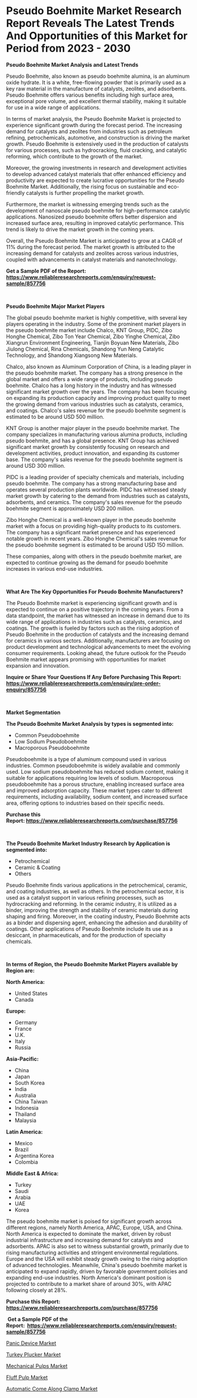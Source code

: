 <p><h1>Pseudo Boehmite Market Research Report Reveals The Latest Trends And Opportunities of this Market for Period from 2023 - 2030</h1></p><p><strong>Pseudo Boehmite Market Analysis and Latest Trends</strong></p>
<p><p>Pseudo Boehmite, also known as pseudo boehmite alumina, is an aluminum oxide hydrate. It is a white, free-flowing powder that is primarily used as a key raw material in the manufacture of catalysts, zeolites, and adsorbents. Pseudo Boehmite offers various benefits including high surface area, exceptional pore volume, and excellent thermal stability, making it suitable for use in a wide range of applications.</p><p>In terms of market analysis, the Pseudo Boehmite Market is projected to experience significant growth during the forecast period. The increasing demand for catalysts and zeolites from industries such as petroleum refining, petrochemicals, automotive, and construction is driving the market growth. Pseudo Boehmite is extensively used in the production of catalysts for various processes, such as hydrocracking, fluid cracking, and catalytic reforming, which contribute to the growth of the market.</p><p>Moreover, the growing investments in research and development activities to develop advanced catalyst materials that offer enhanced efficiency and productivity are expected to create lucrative opportunities for the Pseudo Boehmite Market. Additionally, the rising focus on sustainable and eco-friendly catalysts is further propelling the market growth.</p><p>Furthermore, the market is witnessing emerging trends such as the development of nanoscale pseudo boehmite for high-performance catalytic applications. Nanosized pseudo boehmite offers better dispersion and increased surface area, resulting in improved catalytic performance. This trend is likely to drive the market growth in the coming years.</p><p>Overall, the Pseudo Boehmite Market is anticipated to grow at a CAGR of 11% during the forecast period. The market growth is attributed to the increasing demand for catalysts and zeolites across various industries, coupled with advancements in catalyst materials and nanotechnology.</p></p>
<p><strong>Get a Sample PDF of the Report:&nbsp; <a href="https://www.reliableresearchreports.com/enquiry/request-sample/857756">https://www.reliableresearchreports.com/enquiry/request-sample/857756</a></strong></p>
<p>&nbsp;</p>
<p><strong>Pseudo Boehmite Major Market Players</strong></p>
<p><p>The global pseudo boehmite market is highly competitive, with several key players operating in the industry. Some of the prominent market players in the pseudo boehmite market include Chalco, KNT Group, PIDC, Zibo Honghe Chemical, Zibo Ton Year Chemical, Zibo Yinghe Chemical, Zibo Xiangrun Environment Engineering, Tianjin Boyuan New Materials, Zibo Jiulong Chemical, Rina Chemicals, Shandong Yun Neng Catalytic Technology, and Shandong Xiangsong New Materials. </p><p>Chalco, also known as Aluminum Corporation of China, is a leading player in the pseudo boehmite market. The company has a strong presence in the global market and offers a wide range of products, including pseudo boehmite. Chalco has a long history in the industry and has witnessed significant market growth over the years. The company has been focusing on expanding its production capacity and improving product quality to meet the growing demand from various industries such as catalysts, ceramics, and coatings. Chalco's sales revenue for the pseudo boehmite segment is estimated to be around USD 500 million.</p><p>KNT Group is another major player in the pseudo boehmite market. The company specializes in manufacturing various alumina products, including pseudo boehmite, and has a global presence. KNT Group has achieved significant market growth by consistently focusing on research and development activities, product innovation, and expanding its customer base. The company's sales revenue for the pseudo boehmite segment is around USD 300 million.</p><p>PIDC is a leading provider of specialty chemicals and materials, including pseudo boehmite. The company has a strong manufacturing base and operates several production plants worldwide. PIDC has witnessed steady market growth by catering to the demand from industries such as catalysts, adsorbents, and ceramics. The company's sales revenue for the pseudo boehmite segment is approximately USD 200 million.</p><p>Zibo Honghe Chemical is a well-known player in the pseudo boehmite market with a focus on providing high-quality products to its customers. The company has a significant market presence and has experienced notable growth in recent years. Zibo Honghe Chemical's sales revenue for the pseudo boehmite segment is estimated to be around USD 150 million.</p><p>These companies, along with others in the pseudo boehmite market, are expected to continue growing as the demand for pseudo boehmite increases in various end-use industries.</p></p>
<p>&nbsp;</p>
<p><strong>What Are The Key Opportunities For Pseudo Boehmite Manufacturers?</strong></p>
<p><p>The Pseudo Boehmite market is experiencing significant growth and is expected to continue on a positive trajectory in the coming years. From a data standpoint, the market has witnessed an increase in demand due to its wide range of applications in industries such as catalysts, ceramics, and coatings. The growth is fueled by factors such as the rising adoption of Pseudo Boehmite in the production of catalysts and the increasing demand for ceramics in various sectors. Additionally, manufacturers are focusing on product development and technological advancements to meet the evolving consumer requirements. Looking ahead, the future outlook for the Pseudo Boehmite market appears promising with opportunities for market expansion and innovation.</p></p>
<p><strong>Inquire or Share Your Questions If Any Before Purchasing This Report: <a href="https://www.reliableresearchreports.com/enquiry/pre-order-enquiry/857756">https://www.reliableresearchreports.com/enquiry/pre-order-enquiry/857756</a></strong></p>
<p>&nbsp;</p>
<p><strong>Market Segmentation</strong></p>
<p><strong>The Pseudo Boehmite Market Analysis by types is segmented into:</strong></p>
<p><ul><li>Common Pseudoboehmite</li><li>Low Sodium Pseudoboehmite</li><li>Macroporous Pseudoboehmite</li></ul></p>
<p><p>Pseudoboehmite is a type of aluminum compound used in various industries. Common pseudoboehmite is widely available and commonly used. Low sodium pseudoboehmite has reduced sodium content, making it suitable for applications requiring low levels of sodium. Macroporous pseudoboehmite has a porous structure, enabling increased surface area and improved adsorption capacity. These market types cater to different requirements, including availability, sodium content, and increased surface area, offering options to industries based on their specific needs.</p></p>
<p><strong>Purchase this Report:&nbsp;<a href="https://www.reliableresearchreports.com/purchase/857756">https://www.reliableresearchreports.com/purchase/857756</a></strong></p>
<p>&nbsp;</p>
<p><strong>The Pseudo Boehmite Market Industry Research by Application is segmented into:</strong></p>
<p><ul><li>Petrochemical</li><li>Ceramic & Coating</li><li>Others</li></ul></p>
<p><p>Pseudo Boehmite finds various applications in the petrochemical, ceramic, and coating industries, as well as others. In the petrochemical sector, it is used as a catalyst support in various refining processes, such as hydrocracking and reforming. In the ceramic industry, it is utilized as a binder, improving the strength and stability of ceramic materials during shaping and firing. Moreover, in the coating industry, Pseudo Boehmite acts as a binder and dispersing agent, enhancing the adhesion and durability of coatings. Other applications of Pseudo Boehmite include its use as a desiccant, in pharmaceuticals, and for the production of specialty chemicals.</p></p>
<p>&nbsp;</p>
<p><strong>In terms of Region, the Pseudo Boehmite Market Players available by Region are:</strong></p>
<p>
    <p> <strong> North America: </strong>
        <ul>
            <li>United States</li>
            <li>Canada</li>
        </ul>
        </p> 
    <p> <strong> Europe: </strong>
        <ul>
            <li>Germany</li>
            <li>France</li>
            <li>U.K.</li>
            <li>Italy</li>
            <li>Russia</li>
        </ul>
        </p> 
    <p> <strong> Asia-Pacific: </strong>
        <ul>
            <li>China</li>
            <li>Japan</li>
            <li>South Korea</li>
            <li>India</li>
            <li>Australia</li>
            <li>China Taiwan</li>
            <li>Indonesia</li>
            <li>Thailand</li>
            <li>Malaysia</li>
        </ul>
        </p> 
    <p> <strong> Latin America: </strong>
        <ul>
            <li>Mexico</li>
            <li>Brazil</li>
            <li>Argentina Korea</li>
            <li>Colombia</li>
        </ul>
        </p> 
    <p> <strong> Middle East & Africa: </strong>
        <ul>
            <li>Turkey</li>
            <li>Saudi</li>
            <li>Arabia</li>
            <li>UAE</li>
            <li>Korea</li>
        </ul>
    </p>
    </p>
<p><p>The pseudo boehmite market is poised for significant growth across different regions, namely North America, APAC, Europe, USA, and China. North America is expected to dominate the market, driven by robust industrial infrastructure and increasing demand for catalysts and adsorbents. APAC is also set to witness substantial growth, primarily due to rising manufacturing activities and stringent environmental regulations. Europe and the USA will exhibit steady growth owing to the rising adoption of advanced technologies. Meanwhile, China's pseudo boehmite market is anticipated to expand rapidly, driven by favorable government policies and expanding end-use industries. North America's dominant position is projected to contribute to a market share of around 30%, with APAC following closely at 28%.</p></p>
<p><strong>Purchase this Report: <a href="https://www.reliableresearchreports.com/purchase/857756">https://www.reliableresearchreports.com/purchase/857756</a></strong></p>
<p>&nbsp;<strong>Get a Sample PDF of the Report:&nbsp;&nbsp;<a href="https://www.reliableresearchreports.com/enquiry/request-sample/857756">https://www.reliableresearchreports.com/enquiry/request-sample/857756</a></strong></p>
<p><strong></strong></p>
<p><p><a href="https://medium.com/@press.bell.sigh/panic-device-market-outlook-industry-overview-and-forecast-2023-to-2030-7b217aec3979">Panic Device Market</a></p><p><a href="https://medium.com/@lavernacole2023/turkey-plucker-market-share-evolution-and-market-growth-trends-2023-2030-181b204d8a60">Turkey Plucker Market</a></p><p><a href="https://github.com/dringals/Market-Research-Report-List-1/blob/main/mechanical-pulps-market.md">Mechanical Pulps Market</a></p><p><a href="https://github.com/Paul14Anderson63/Market-Research-Report-List-1/blob/main/fluff-pulp-market.md">Fluff Pulp Market</a></p><p><a href="https://medium.com/@ebbaeffertz1951/automatic-come-along-clamp-market-insights-into-market-cagr-market-trends-and-growth-strategies-a857112fa6b6">Automatic Come Along Clamp Market</a></p></p>